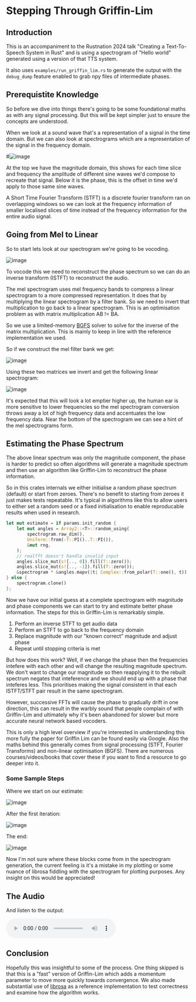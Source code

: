 # Stepping Through Griffin-Lim

## Introduction

This is an accompaniment to the Rustnation 2024 talk "Creating a Text-To-Speech
System in Rust" and is using a spectrogram of "Hello world" generated using a
version of that TTS system.

It also uses `examples/run_griffin_lim.rs` to generate the output with the `debug_dump`
feature enabled to grab npy files of intermediate phases.

## Prerequistite Knowledge

So before we dive into things there's going to be some foundational maths as with any
signal processing. But this will be kept simpler just to ensure the concepts are understood.

When we look at a sound wave that's a representation of a signal in the time domain. But we
can also look at spectrograms which are a representation of the signal in the frequency
domain.

#![image](./resources/trumpet.png)

At the top we have the magnitude domain, this shows for each time slice and frequency the
amplitude of different sine waves we'd compose to recreate that signal. Below it is the
phase, this is the offset in time we'd apply to those same sine waves.

A Short Time Fourier Transform (STFT) is a discrete fourier transform ran on overlapping windows
so we can look at the frequency information of smaller localised slices of time instead
of the frequency information for the entire audio signal.

## Going from Mel to Linear

So to start lets look at our spectrogram we're going to be vocoding.

![image](./resources/mel_spec.png)

To vocode this we need to reconstruct the phase spectrum so we can do an inverse
transform (ISTFT) to reconstruct the audio.

The mel spectrogram uses mel frequency bands to compress a linear spectrogram to
a more compressed representation. It does that by multiplying the linear spectrogram
by a filter bank. So we need to invert that multiplication to go back to a linear
spectrogram. This is an optimisation problem as with matrix multiplication AB != BA.

So we use a limited-memory [BGFS](https://en.wikipedia.org/wiki/Broyden–Fletcher–Goldfarb–Shanno_algorithm) solver to solve for the inverse of the matrix 
multiplication. This is mainly to keep in line with the reference implementation we used.

So if we construct the mel filter bank we get:

![image](./resources/mel_basis.png)

Using these two matrices we invert and get the following linear spectrogram:

![image](./resources/linear_spec.png)

It's expected that this will look a lot emptier higher up, the human ear is more
sensitive to lower frequencies so the mel spectrogram conversion throws away a lot
of high frequency data and accentuates the low frequency data. Near the bottom of
the spectrogram we can see a hint of the mel spectrograms form.

## Estimating the Phase Spectrum

The above linear spectrum was only the magnitude component, the phase is harder to
predict so often algorithms will generate a magnitude spectrum and then use an 
algorithm like Griffin-Lim to reconstruct the phase information.

So in this crates internals we either initialise a random phase spectrum (default)
or start from zeroes. There's no benefit to starting from zeroes it just makes tests
repeatable. It's typical in algorithms like this to allow users to either set a
random seed or a fixed initialisation to enable reproducable results when used in
research.

```rust
let mut estimate = if params.init_random {
    let mut angles = Array2::<T>::random_using(
        spectrogram.raw_dim(),
        Uniform::from(-T::PI()..T::PI()),
        &mut rng,
    );
    // realfft doesn't handle invalid input
    angles.slice_mut(s![.., 0]).fill(T::zero());
    angles.slice_mut(s![.., -1]).fill(T::zero());
    &spectrogram * &angles.mapv(|t| Complex::from_polar(T::one(), t))
} else {
    spectrogram.clone()
};
```

Now we have our initial guess at a complete spectrogram with magnitude and
phase components we can start to try and estimate better phase information. The
steps for this in Griffin-Lim is remarkably simple.

1. Perform an inverse STFT to get audio data
2. Perform an STFT to go back to the frequency domain
3. Replace magnitude with our "known correct" magnitude and adjust phase
4. Repeat until stopping criteria is met

But how does this work? Well, if we change the phase then the frequencies
intefere with each other and will change the resulting magnitude spectrum.
We don't want to change our magnitude so then reapplying it to the rebuilt spectrum
negates that inteference and we should end up with a phase that inteferes less.
This prioritises making the signal consistent in that each ISTFT/STFT pair result
in the same spectrogram.

However, successive FFTs will cause the phase to gradually drift in one direction,
this can result in the warbly sound that people complain of with Griffin-Lim and
ultimately why it's been abandoned for slower but more accurate neural network based
vocoders.

This is only a high level overview if you're interested in understanding this
more fully the paper for Griffin Lim can be found easily via Google. Also the maths
behind this generally comes from signal processing (STFT, Fourier Transforms)
and non-linear optimisation (BGFS). There are numerous courses/videos/books
that cover these if you want to find a resource to go deeper into it.

### Some Sample Steps

Where we start on our estimate:

![image](./resources/estimate_0.png)

After the first iteration:

![image](./resources/estimate_1.png)

The end:

![image](./resources/estimate_10.png)

Now I'm not sure where these blocks come from in the spectrogram generation,
the current feeling is it's a mistake in my plotting or some nuance of librosa
fiddling with the spectrogram for plotting purposes. Any insight on this would
be appreciated!

## The Audio

And listen to the output:

![audio](https://github.com/emotechlab/griffin-lim/raw/docs/super-guide-time/tutorial/output.wav)

## Conclusion

Hopefully this was insightful to some of the process. One thing skipped is that
this is a "fast" version of Griffin-Lim which adds a momentum parameter to move
more quickly towards convergence. We also made substantial use of
[librosa](https://librosa.org/) as a reference implementation to test correctness
and examine how the algorithm works.
